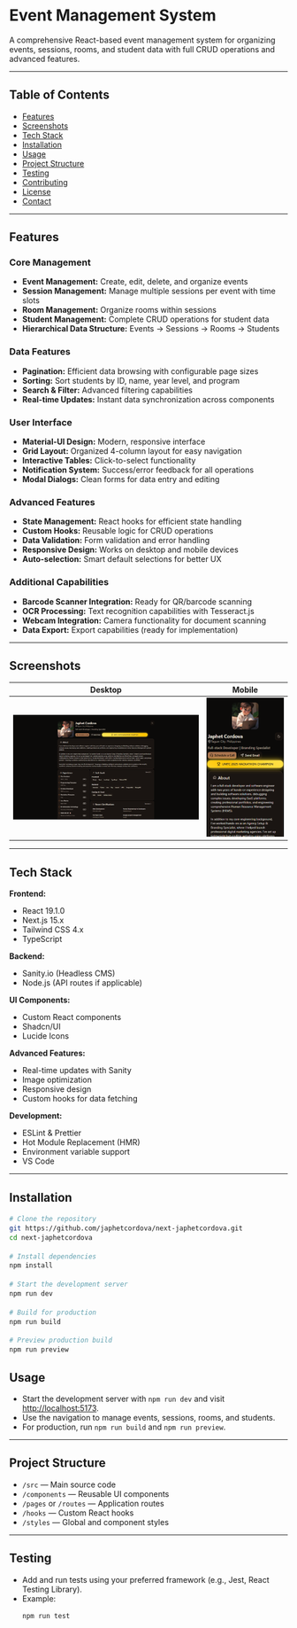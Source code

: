 # Event Management System

A comprehensive React-based event management system for organizing events, sessions, rooms, and student data with full CRUD operations and advanced features.

---

## Table of Contents

- [Features](#features)
- [Screenshots](#screenshots)
- [Tech Stack](#tech-stack)
- [Installation](#installation)
- [Usage](#usage)
- [Project Structure](#project-structure)
- [Testing](#testing)
- [Contributing](#contributing)
- [License](#license)
- [Contact](#contact)

---

## Features

### Core Management
- **Event Management:** Create, edit, delete, and organize events
- **Session Management:** Manage multiple sessions per event with time slots
- **Room Management:** Organize rooms within sessions
- **Student Management:** Complete CRUD operations for student data
- **Hierarchical Data Structure:** Events → Sessions → Rooms → Students

### Data Features
- **Pagination:** Efficient data browsing with configurable page sizes
- **Sorting:** Sort students by ID, name, year level, and program
- **Search & Filter:** Advanced filtering capabilities
- **Real-time Updates:** Instant data synchronization across components

### User Interface
- **Material-UI Design:** Modern, responsive interface
- **Grid Layout:** Organized 4-column layout for easy navigation
- **Interactive Tables:** Click-to-select functionality
- **Notification System:** Success/error feedback for all operations
- **Modal Dialogs:** Clean forms for data entry and editing

### Advanced Features
- **State Management:** React hooks for efficient state handling
- **Custom Hooks:** Reusable logic for CRUD operations
- **Data Validation:** Form validation and error handling
- **Responsive Design:** Works on desktop and mobile devices
- **Auto-selection:** Smart default selections for better UX

### Additional Capabilities
- **Barcode Scanner Integration:** Ready for QR/barcode scanning
- **OCR Processing:** Text recognition capabilities with Tesseract.js
- **Webcam Integration:** Camera functionality for document scanning
- **Data Export:** Export capabilities (ready for implementation)

---

## Screenshots

| Desktop | Mobile |
|----------|------|
| ![mobile view](image.png)| ![mobile view](image-1.png)|

---

## Tech Stack

**Frontend:**
- React 19.1.0
- Next.js 15.x
- Tailwind CSS 4.x
- TypeScript

**Backend:**
- Sanity.io (Headless CMS)
- Node.js (API routes if applicable)

**UI Components:**
- Custom React components
- Shadcn/UI
- Lucide Icons

**Advanced Features:**
- Real-time updates with Sanity
- Image optimization
- Responsive design
- Custom hooks for data fetching

**Development:**
- ESLint & Prettier
- Hot Module Replacement (HMR)
- Environment variable support
- VS Code

---

## Installation

```bash
# Clone the repository
git https://github.com/japhetcordova/next-japhetcordova.git
cd next-japhetcordova

# Install dependencies
npm install

# Start the development server
npm run dev

# Build for production
npm run build

# Preview production build
npm run preview
```

## Usage

- Start the development server with `npm run dev` and visit [http://localhost:5173](http://localhost:5173).
- Use the navigation to manage events, sessions, rooms, and students.
- For production, run `npm run build` and `npm run preview`.

---

## Project Structure

- `/src` — Main source code
- `/components` — Reusable UI components
- `/pages` or `/routes` — Application routes
- `/hooks` — Custom React hooks
- `/styles` — Global and component styles

---

## Testing

- Add and run tests using your preferred framework (e.g., Jest, React Testing Library).
- Example:
  ```bash
  npm run test
  ```
